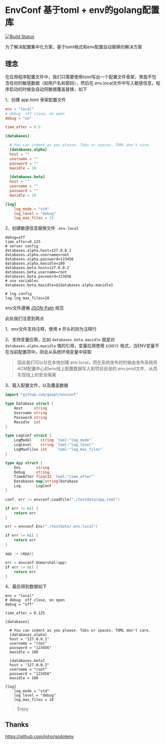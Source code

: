 # EnvConf 基于toml + env的golang配置库
<a href="https://github.com/goapt/envconf/actions"><img src="https://github.com/goapt/envconf/workflows/build/badge.svg" alt="Build Status"></a>

为了解决配置集中化方案，基于toml格式和env配置自动替换的解决方案

## 理念
在应用程序配置文件中，我们只需要使用toml写出一个配置文件骨架，里面不包含任何的敏感数据（如用户名和密码），然后在.env.local文件中写入敏感信息，程序启动的时候会自动将数据覆盖替换，如下

1、创建 app.toml 骨架配置文件
```toml
env = "local"
# debug  off close, on open
debug = "on"

time_after = 0.5

[databases]

  # You can indent as you please. Tabs or spaces. TOML don't care.
  [databases.alpha]
  host = ""
  username = ""
  password = ""
  maxidle = 10

  [databases.beta]
  host = ""
  username = ""
  password = ""
  maxidle = 10

[log]
    log_mode = "std"
    log_level = "debug"
    log_max_files = 15

```
2、创建敏感信息替换文件 `.env.local`
```
debug=off
time_after=0.125
# server config
databases.alpha.host=127.0.0.1
databases.alpha.username=root
databases.alpha.password=123456
databases.alpha.maxidle=100
databases.beta.host=127.0.0.2
databases.beta.username=root
databases.beta.password=123456
# use variables
databases.beta.maxidle=${databases.alpha.maxidle}

# log config
log.log_max_files=10
```

env文件遵循 [JSON-Path](https://github.com/pelletier/go-toml/tree/master/query) 规范

此处我们注意到两点

1、env文件支持注释，使用 `#` 开头的则为注释行

2、支持变量应用，比如 `databases.beta.maxidle` 就是对 `databases.alpha.maxidle` 值的引用，变量应用使用 `${KEY}` 格式，当ENV变量不在当前配置项中，则会从系统环境变量中获取

> 因此我们可以仅在本地创建.env.local，而在系统发布的时候由发布系统将ACM配置中心的env线上配置数据写入到项目目录的.env.prod文件，从而实现线上的安全隔离

3、载入配置文件，以及覆盖数据
```go
import "github.com/goapt/envconf"

type Database struct {
	Host     string
	Username string
	Password string
	Maxidle  int
}

type LogConf struct {
	LogModel    string `toml:"log_mode"`
	LogLevel    string `toml:"log_level"`
	LogMaxFiles int    `toml:"log_max_files"`
}

type App struct {
	Env       string
	Debug     string
	TimeAfter float32 `toml:"time_after"`
	Databases map[string]Database
	Log       LogConf
}

conf, err := envconf.LoadFile("./testdata/app.toml")

if err != nil {
    return err
}

err = envconf.Env("./testdata/.env.local")

if err != nil {
    return err
}

app := &App{}

err = envconf.Unmarshal(app)
if err != nil {
    return err
}
```

4、最后得到数据如下
```
env = "local"
# debug  off close, on open
debug = "off"

time_after = 0.125

[databases]

  # You can indent as you please. Tabs or spaces. TOML don't care.
  [databases.alpha]
  host = "127.0.0.1"
  username = "root"
  password = "123456"
  maxidle = 100

  [databases.beta]
  host = "127.0.0.2"
  username = "root"
  password = "123456"
  maxidle = 100

[log]
    log_mode = "std"
    log_level = "debug"
    log_max_files = 10
```

> Enjoy

## Thanks

https://github.com/joho/godotenv
